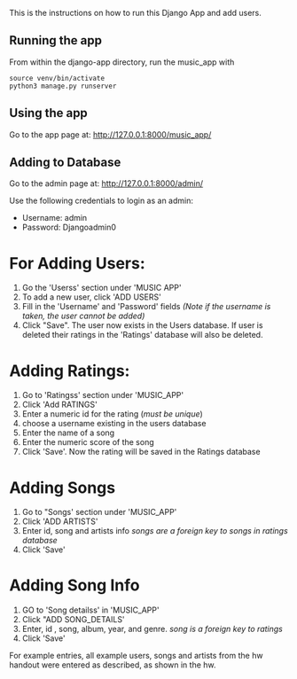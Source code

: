 This is the instructions on how to run this Django App and add users.

## Running the app

From within the django-app directory, run the music_app
with

```shell
source venv/bin/activate
python3 manage.py runserver
```

## Using the app

Go to the app page at: http://127.0.0.1:8000/music_app/ 

## Adding to Database

Go to the admin page at: http://127.0.0.1:8000/admin/

Use the following credentials to login as an admin:
- Username: admin
- Password: Djangoadmin0

# For Adding Users:
1. Go the 'Userss' section under 'MUSIC APP'
2. To add a new user, click 'ADD USERS'
3. Fill in the 'Username' and 'Password' fields *(Note if the username is taken, the user cannot be added)*
4. Click "Save". The user now exists in the Users database. If user is deleted their ratings in 
    the 'Ratings' database will also be deleted.

# Adding Ratings:
1. Go to 'Ratingss' section under 'MUSIC_APP'
2. Click 'Add RATINGS'
3. Enter a numeric id for the rating (*must be unique*)
4. choose a username existing in the users database
5. Enter the name of a song
6. Enter the numeric score of the song
7. Click 'Save'. Now the rating will be saved in the Ratings database

# Adding Songs
1. Go to "Songs' section under 'MUSIC_APP'
2. Click 'ADD ARTISTS'
3. Enter id, song and artists info *songs are a foreign key to songs in ratings database*
4. Click 'Save'

# Adding Song Info
1. GO to 'Song detailss' in 'MUSIC_APP'
2. Click "ADD SONG_DETAILS'
3. Enter, id , song, album, year, and genre. *song is a foreign key to ratings*
4. Click 'Save'


For example entries, all example users, songs and artists from the 
hw handout were entered as described, as shown in the hw.



